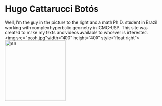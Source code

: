 <h1 id="hugo-cattarucci-botós">Hugo Cattarucci Botós</h1>
<p>Well, I’m the guy in the picture to the right and a math Ph.D. student in Brazil working with complex hyperbolic geometry in ICMC-USP. This site was created to make my texts and videos available to whoever is interested.<br>
&lt;img src="pooh.jpg"width=“400” height=“400” style=“float:right”&gt;<br>
<img src="https://raw.githubusercontent.com/Poohnilista/Poohnilista.github.io/master/pooh.jpg" alt="Alt" width="200" height="200"></p>

